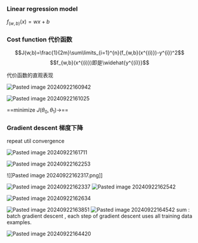 ### Linear regression model
$f_{(w,b)}{(x)}=wx+b$

### Cost function 代价函数
 $$J(w,b)=\frac{1}{2m}\sum\limits_{i=1}^{n}(f_{w,b}(x^{(i)})-y^{i})^2$$
$$f_{w,b}(x^{(i)})即是\widehat{y^{(i)}}$$

代价函数的直观表现

![Pasted image 20240922160942](https://erin-53347-1330131220.cos.ap-guangzhou.myqcloud.com/202410091250796.png)

![Pasted image 20240922161025](https://erin-53347-1330131220.cos.ap-guangzhou.myqcloud.com/202410091250118.png)





==minimize  $J(\theta_0,\theta_1)\rightarrow$== 
### Gradient descent 梯度下降
repeat util convergence

![Pasted image 20240922161711](https://erin-53347-1330131220.cos.ap-guangzhou.myqcloud.com/202410091251514.png)


![Pasted image 20240922162253](https://erin-53347-1330131220.cos.ap-guangzhou.myqcloud.com/202410091251099.png)

![[Pasted image 20240922162317.png]]

![Pasted image 20240922162337](https://erin-53347-1330131220.cos.ap-guangzhou.myqcloud.com/202410091251356.png)
![Pasted image 20240922162542](https://erin-53347-1330131220.cos.ap-guangzhou.myqcloud.com/202410091251175.png)

![Pasted image 20240922162634](https://erin-53347-1330131220.cos.ap-guangzhou.myqcloud.com/202410091252956.png)


![Pasted image 20240922163851](https://erin-53347-1330131220.cos.ap-guangzhou.myqcloud.com/202410091251086.png)
![Pasted image 20240922164542](https://erin-53347-1330131220.cos.ap-guangzhou.myqcloud.com/202410091252563.png)
sum :  batch gradient descent , each step of gradient descent uses all training data examples.


![Pasted image 20240922164420](https://erin-53347-1330131220.cos.ap-guangzhou.myqcloud.com/202410091252510.png)



